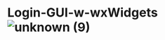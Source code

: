 # Login-GUI-w-wxWidgets![unknown (9)](https://user-images.githubusercontent.com/79187557/198862089-07e8b63c-b29b-4310-98bf-45df92b29583.png)
